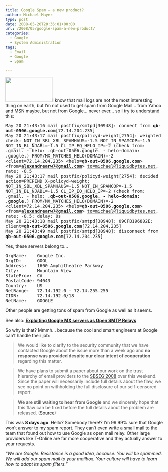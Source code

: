 ```yaml
---
title: Google Spam – a new product?
author: Michael Mayer
type: post
date: 2008-05-20T20:36:01+00:00
url: /2008/05/google-spam-a-new-product/
categories:
  - Google
  - System Administration
tags:
  - Email
  - Google
  - Spam

---
```

[<img class="alignright size-full wp-image-782" title="Small blinking Google toy" src="http://www.nulldevice.de/wp-content/uploads/2008/05/blinking_google_toy_small.jpg" alt="" width="150" height="78" />][1]I know that mail logs are not the most interesting thing on earth, but I&#8217;m not used to get spam from Google Mail&#8230; from Yahoo and MSN maybe, but not from Google&#8230; never ever&#8230; so I try to understand this:

<tt>May 20 21:43:16 mail postfix/smtpd[30948]: connect from <strong>qb-out-0506.google.com</strong>[72.14.204.235]<br /> May 20 21:43:17 mail postfix/policyd-weight[2754]: weighted check: NOT_IN_SBL_XBL_SPAMHAUS=-1.5 NOT_IN_SPAMCOP=-1.5 NOT_IN_BL_NJABL=-1.5 CL_IP_EQ_HELO_IP=-2 (check from: .gmail. - helo: .qb-out-0506.google. - helo-domain: .google.) FROM/MX_MATCHES_HELO(DOMAIN)=-2 <client=72.14.204.235> <helo=<strong>qb-out-0506.google.com</strong>> <from=<strong>alexandrearw7@gmail.com</strong>> <to=michael@liquidbytes.net>, rate: -8.5<br /> May 20 21:43:17 mail postfix/policyd-weight[2754]: decided action=PREPEND X-policyd-weight: NOT_IN_SBL_XBL_SPAMHAUS=-1.5 NOT_IN_SPAMCOP=-1.5 NOT_IN_BL_NJABL=-1.5 CL_IP_EQ_HELO_IP=-2 (check from: .gmail. - helo: <strong>.qb-out-0506.google. - helo-domain: .google.</strong>) FROM/MX_MATCHES_HELO(DOMAIN)=-2 <client=72.14.204.235> <helo=<strong>qb-out-0506.google.com</strong>> <from=<strong>alexandrearw7@gmail.com</strong>> <to=michael@liquidbytes.net>, rate: -8.5; delay: 0s<br /> May 20 21:43:18 mail postfix/smtpd[30948]: 09CFB196802E: client=<strong>qb-out-0506.google.com</strong>[72.14.204.235]<br /> May 20 21:43:49 mail postfix/smtpd[30948]: disconnect from <strong>qb-out-0506.google.com</strong>[72.14.204.235]</tt>

Yes, these servers belong to&#8230;

<pre>OrgName:    Google Inc.
OrgID:      GOGL
Address:    1600 Amphitheatre Parkway
City:       Mountain View
StateProv:  CA
PostalCode: 94043
Country:    US
NetRange:   72.14.192.0 - 72.14.255.255
CIDR:       72.14.192.0/18
NetName:    GOOGLE</pre>

Other people are getting tons of spam from Google as well as it seems.

See also: [**Exploiting Google MX servers as Open SMTP Relays**][2]

So why is that? Mmmh&#8230; because the cool and smart engineers at Google can&#8217;t handle their job:

> We would like to clarify to the security community that we have contacted Google about the issue more than a week ago and **no response was provided despite our clear intent of cooperation** regarding this matter.
  
> We have plans to submit a paper about our work on the trust hierarchy of email providers to the [SBSEG&#8217;2008][3] over this weekend. Since the paper will necessarily include full details about the flaw, we see no point on withholding the full disclosure of our self-censored report.
  
>  **We are still waiting to hear from Google** and we sincerely hope that this flaw can be fixed before the full details about the problem are released. ([Source][4])

This was **8 days ago**. Hello? Somebody there!? I&#8217;m 99.99% sure that Google won&#8217;t answer to my spam report. They can&#8217;t even write a small mail to the team that found out how to use Google as open mail relay. Other large providers like T-Online are far more cooperative and they actually answer to your requests.

_&#8220;We are Google. Resistance is a good idea, because: You will be spammed. We will add our spam mail to your mailbox. Your culture will have to learn how to adapt its spam filters.&#8221;_

 [1]: http://www.nulldevice.de/wp-content/uploads/2008/05/blinking_google_toy_small.jpg
 [2]: http://www.securityfocus.com/archive/1/491779
 [3]: http://sbseg2008.inf.ufrgs.br/
 [4]: http://ece.uprm.edu/~andre/insert/index.html